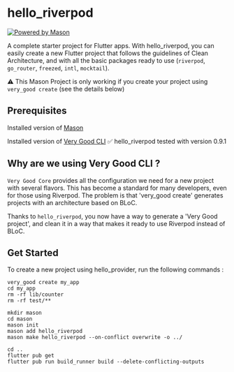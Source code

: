 # hello_riverpod

[![Powered by Mason](https://img.shields.io/endpoint?url=https%3A%2F%2Ftinyurl.com%2Fmason-badge)](https://github.com/felangel/mason)

A complete starter project for Flutter apps. 
With hello_riverpod, you can easily create a new Flutter project that follows the guidelines of Clean Architecture, and with all the basic packages ready to use (`riverpod`, `go_router`, `freezed`, `intl`, `mocktail`).

⚠️ This Mason Project is only working if you create your project using `very_good create` (see the details below)

## Prerequisites

Installed version of [Mason](https://pub.dev/packages/mason)

Installed version of [Very Good CLI](https://github.com/VeryGoodOpenSource/very_good_cli)
✅ hello_riverpod tested with version 0.9.1

## Why are we using Very Good CLI ?
`Very Good Core` provides all the configuration we need for a new project with several flavors. This has become a standard for many developers, even for those using Riverpod. The problem is that 'very_good create' generates projects with an architecture based on BLoC.

Thanks to `hello_riverpod`, you now have a way to generate a 'Very Good project', and clean it in a way that makes it ready to use Riverpod instead of BLoC. 

## Get Started

To create a new project using hello_provider, run the following commands :
```
very_good create my_app
cd my_app
rm -rf lib/counter
rm -rf test/**

mkdir mason
cd mason
mason init
mason add hello_riverpod
mason make hello_riverpod --on-conflict overwrite -o ../

cd ..
flutter pub get
flutter pub run build_runner build --delete-conflicting-outputs
```
